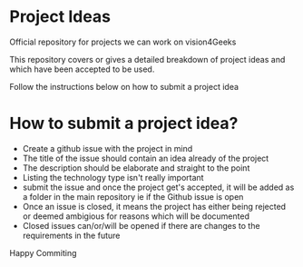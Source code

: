 # Project Ideas
Official repository for projects we can work on vision4Geeks

This repository covers or gives a detailed breakdown of project ideas and which have been accepted to be used.

Follow the instructions below on how to submit a project idea

# How to submit a project idea?
- Create a github issue with the project in mind
- The title of the issue should contain an idea already of the project
- The description should be elaborate and straight to the point
- Listing the technology type isn't really important
- submit the issue and once the project get's accepted, it will be added as a folder in the main repository ie if the Github issue is open
- Once an issue is closed, it means the project has either being rejected or deemed ambigious for reasons which will be documented
- Closed issues can/or/will be opened if there are changes to the requirements in the future

Happy Commiting

